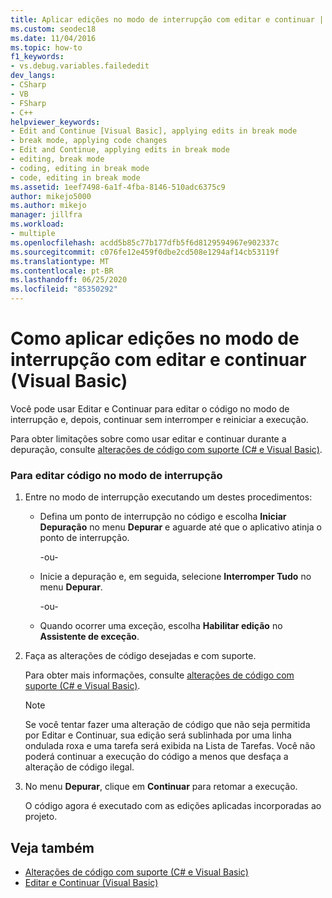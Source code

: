 ```yaml
---
title: Aplicar edições no modo de interrupção com editar e continuar | Microsoft Docs
ms.custom: seodec18
ms.date: 11/04/2016
ms.topic: how-to
f1_keywords:
- vs.debug.variables.failededit
dev_langs:
- CSharp
- VB
- FSharp
- C++
helpviewer_keywords:
- Edit and Continue [Visual Basic], applying edits in break mode
- break mode, applying code changes
- Edit and Continue, applying edits in break mode
- editing, break mode
- coding, editing in break mode
- code, editing in break mode
ms.assetid: 1eef7498-6a1f-4fba-8146-510adc6375c9
author: mikejo5000
ms.author: mikejo
manager: jillfra
ms.workload:
- multiple
ms.openlocfilehash: acdd5b85c77b177dfb5f6d8129594967e902337c
ms.sourcegitcommit: c076fe12e459f0dbe2cd508e1294af14cb53119f
ms.translationtype: MT
ms.contentlocale: pt-BR
ms.lasthandoff: 06/25/2020
ms.locfileid: "85350292"
---
```

# <a name="how-to-apply-edits-in-break-mode-with-edit-and-continue-visual-basic"></a>Como aplicar edições no modo de interrupção com editar e continuar (Visual Basic)
Você pode usar Editar e Continuar para editar o código no modo de interrupção e, depois, continuar sem interromper e reiniciar a execução.

Para obter limitações sobre como usar editar e continuar durante a depuração, consulte [alterações de código com suporte (C# e Visual Basic)](../debugger/supported-code-changes-csharp.md).

### <a name="to-edit-code-in-break-mode"></a>Para editar código no modo de interrupção

1. Entre no modo de interrupção executando um destes procedimentos:

    - Defina um ponto de interrupção no código e escolha **Iniciar Depuração** no menu **Depurar** e aguarde até que o aplicativo atinja o ponto de interrupção.

         -ou-

    - Inicie a depuração e, em seguida, selecione **Interromper Tudo** no menu **Depurar**.

         -ou-

    - Quando ocorrer uma exceção, escolha **Habilitar edição** no **Assistente de exceção**.

2. Faça as alterações de código desejadas e com suporte.

     Para obter mais informações, consulte [alterações de código com suporte (C# e Visual Basic)](../debugger/supported-code-changes-csharp.md).

    > [!NOTE]
    > Se você tentar fazer uma alteração de código que não seja permitida por Editar e Continuar, sua edição será sublinhada por uma linha ondulada roxa e uma tarefa será exibida na Lista de Tarefas. Você não poderá continuar a execução do código a menos que desfaça a alteração de código ilegal.

3. No menu **Depurar**, clique em **Continuar** para retomar a execução.

     O código agora é executado com as edições aplicadas incorporadas ao projeto.

## <a name="see-also"></a>Veja também
- [Alterações de código com suporte (C# e Visual Basic)](../debugger/supported-code-changes-csharp.md)
- [Editar e Continuar (Visual Basic)](../debugger/edit-and-continue-visual-basic.md)
